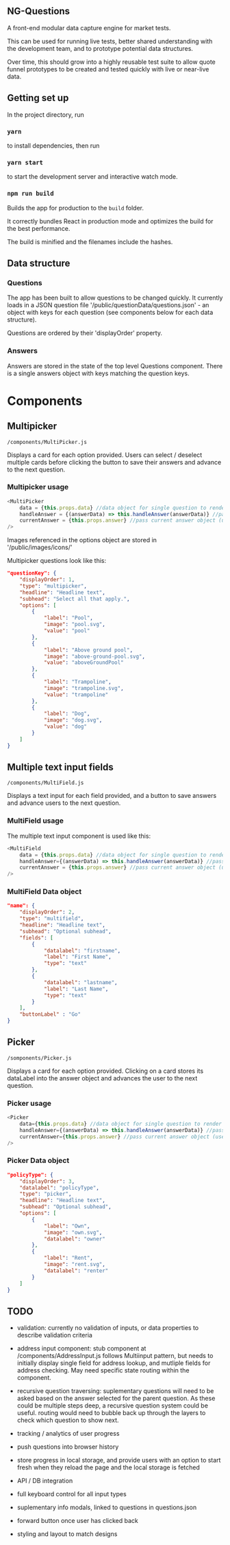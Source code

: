 ## NG-Questions

A front-end modular data capture engine for market tests. 

This can be used for running live tests, better shared understanding with the development team, and to prototype potential data structures.

Over time, this should grow into a highly reusable test suite to allow quote funnel prototypes to be created and tested quickly with live or near-live data.

## Getting set up
In the project directory, run

### `yarn`

to install dependencies, then run

### `yarn start`

to start the development server and interactive watch mode.

### `npm run build`

Builds the app for production to the `build` folder.

It correctly bundles React in production mode and optimizes the build for the best performance.

The build is minified and the filenames include the hashes.

## Data structure

### Questions

The app has been built to allow questions to be changed quickly. It currently loads in a JSON question file '/public/questionData/questions.json' - an object with keys for each question (see components below for each data structure).

Questions are ordered by their 'displayOrder' property.

### Answers

Answers are stored in the state of the top level Questions component. There is a single answers object with keys matching the question keys.

# Components

## Multipicker

`/components/MultiPicker.js`

Displays a card for each option provided. Users can select / deselect multiple cards before clicking the button to save their answers and advance to the next question.

### Multipicker usage

```javascript
<MultiPicker 
    data = {this.props.data} //data object for single question to render
    handleAnswer = {(answerData) => this.handleAnswer(answerData)} //pass the function to call when the button is clicked
    currentAnswer = {this.props.answer} //pass current answer object (used to set state of the component when rendered)
/>
```

Images referenced in the options object are stored in '/public/images/icons/' 

Multipicker questions look like this:

```JSON
"questionKey": {
    "displayOrder": 1,
    "type": "multipicker",
    "headline": "Headline text",
    "subhead": "Select all that apply.",
    "options": [
        {
            "label": "Pool",
            "image": "pool.svg",
            "value": "pool"
        },
        {
            "label": "Above ground pool",
            "image": "above-ground-pool.svg",
            "value": "aboveGroundPool"
        },
        {
            "label": "Trampoline",
            "image": "trampoline.svg",
            "value": "trampoline"
        },
        {
            "label": "Dog",
            "image": "dog.svg",
            "value": "dog"
        }
    ]
}
```

## Multiple text input fields

`/components/MultiField.js`

Displays a text input for each field provided, and a button to save answers and advance users to the next question.

### MultiField usage

The multiple text input component is used like this:

```javascript
<MultiField 
    data = {this.props.data} //data object for single question to render
    handleAnswer={(answerData) => this.handleAnswer(answerData)} //pass the function to call when the button is clicked
    currentAnswer = {this.props.answer} //pass current answer object (used to set state of the component when rendered)
/>
```

### MultiField Data object

```JSON
"name": {
    "displayOrder": 2,
    "type": "multifield",
    "headline": "Headline text",
    "subhead": "Optional subhead",
    "fields": [
        {
            "datalabel": "firstname",
            "label": "First Name",
            "type": "text"
        },
        {
            "datalabel": "lastname",
            "label": "Last Name",
            "type": "text"
        }
    ],
    "buttonLabel" : "Go"
}
```

## Picker

`/somponents/Picker.js`

Displays a card for each option provided. Clicking on a card stores its dataLabel into the answer object and advances the user to the next question. 

### Picker usage

```javascript
<Picker
    data={this.props.data} //data object for single question to render
    handleAnswer={(answerData) => this.handleAnswer(answerData)} //pass the function to call when a card is clicked
    currentAnswer={this.props.answer} //pass current answer object (used to set state of the component when rendered)
/>
```

### Picker Data object

```JSON
"policyType": {
    "displayOrder": 3,
    "datalabel": "policyType",
    "type": "picker",
    "headline": "Headline text",
    "subhead": "Optional subhead",
    "options": [
        {
            "label": "Own",
            "image": "own.svg",
            "datalabel": "owner"
        },
        {
            "label": "Rent",
            "image": "rent.svg",
            "datalabel": "renter"
        }
    ]
}
```

## TODO

* validation: currently no validation of inputs, or data properties to describe validation criteria

* address input component: stub component at /components/AddressInput.js follows Multiinput pattern, but needs to initially display single field for address lookup, and mutliple fields for address checking. May need specific state routing within the component.

* recursive question traversing: suplementary questions will need to be asked based on the answer selected for the parent question. As these could be multiple steps deep, a recursive question system could be useful. routing would need to bubble back up through the layers to check which question to show next.

* tracking / analytics of user progress 

* push questions into browser history

* store progress in local storage, and provide users with an option to start fresh when they reload the page and the local storage is fetched

* API / DB integration

* full keyboard control for all input types

* suplementary info modals, linked to questions in questions.json

* forward button once user has clicked back

* styling and layout to match designs